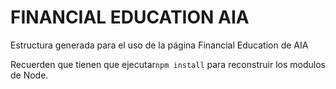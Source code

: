 # FINANCIAL EDUCATION AIA

Estructura generada para el uso de la página Financial Education de AIA

Recuerden que tienen que ejecutar```npm install``` para reconstruir los modulos de Node.
